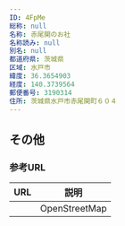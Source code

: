 ```yaml
---
ID: 4FpMe
総称: null
名称: 赤尾関のお社
名称読み: null
別名: null
都道府県: 茨城県
区域: 水戸市
緯度: 36.3654903
経度: 140.3739564
郵便番号: 3190314
住所: 茨城県水戸市赤尾関町６０４
---
```


## その他

### 参考URL

| URL | 説明          |
| --- | ------------- |
|     | OpenStreetMap |
